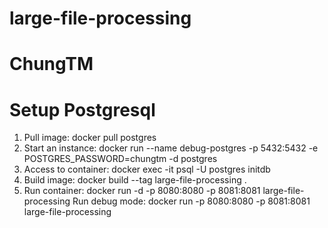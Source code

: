 # large-file-processing

# ChungTM

# Setup Postgresql
1. Pull image: docker pull postgres
2. Start an instance: docker run --name debug-postgres -p 5432:5432 -e POSTGRES_PASSWORD=chungtm -d postgres
3. Access to container: docker exec -it <debug-postgres> psql -U postgres initdb
4. Build image: docker build --tag large-file-processing . 
5. Run container: docker run -d -p 8080:8080 -p 8081:8081 large-file-processing
   Run debug mode: docker run -p 8080:8080 -p 8081:8081 large-file-processing